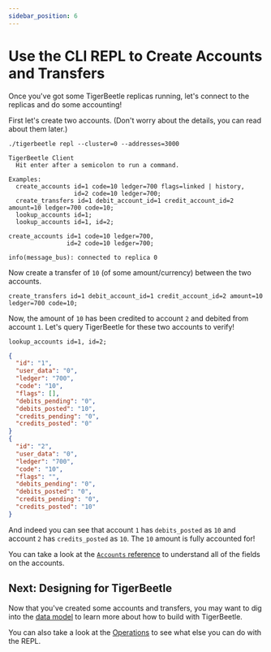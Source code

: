 ```yaml
---
sidebar_position: 6
---
```


# Use the CLI REPL to Create Accounts and Transfers

Once you've got some TigerBeetle replicas running, let's connect to the replicas and do some
accounting!

First let's create two accounts. (Don't worry about the details, you can read about them later.)

```console
./tigerbeetle repl --cluster=0 --addresses=3000
```

```
TigerBeetle Client
  Hit enter after a semicolon to run a command.

Examples:
  create_accounts id=1 code=10 ledger=700 flags=linked | history,
                  id=2 code=10 ledger=700;
  create_transfers id=1 debit_account_id=1 credit_account_id=2 amount=10 ledger=700 code=10;
  lookup_accounts id=1;
  lookup_accounts id=1, id=2;
```

```console
create_accounts id=1 code=10 ledger=700,
                id=2 code=10 ledger=700;
```

```console
info(message_bus): connected to replica 0
```

Now create a transfer of `10` (of some amount/currency) between the two accounts.

```console
create_transfers id=1 debit_account_id=1 credit_account_id=2 amount=10 ledger=700 code=10;
```

Now, the amount of `10` has been credited to account `2` and debited from account `1`. Let's query
TigerBeetle for these two accounts to verify!

```console
lookup_accounts id=1, id=2;
```

```json
{
  "id": "1",
  "user_data": "0",
  "ledger": "700",
  "code": "10",
  "flags": [],
  "debits_pending": "0",
  "debits_posted": "10",
  "credits_pending": "0",
  "credits_posted": "0"
}
{
  "id": "2",
  "user_data": "0",
  "ledger": "700",
  "code": "10",
  "flags": "",
  "debits_pending": "0",
  "debits_posted": "0",
  "credits_pending": "0",
  "credits_posted": "10"
}
```

And indeed you can see that account `1` has `debits_posted` as `10` and account `2` has
`credits_posted` as `10`. The `10` amount is fully accounted for!

You can take a look at the [`Accounts` reference](../reference/accounts.md) to understand all of the
fields on the accounts.

## Next: Designing for TigerBeetle

Now that you've created some accounts and transfers, you may want to dig into the [data
model](../design/data-modeling.md) to learn more about how to build with TigerBeetle.

You can also take a look at the [Operations](../reference/operations/index.md) to see what else you
can do with the REPL.
